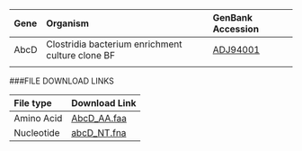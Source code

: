 Gene | Organism | GenBank Accession |
 :--- | :--- | :--- |
| AbcD | Clostridia bacterium enrichment culture clone BF | [ADJ94001](http://www.ncbi.nlm.nih.gov/protein/ADJ94001) |
| []() | | |

###FILE DOWNLOAD LINKS

 File type | Download Link |
 :--- | :---------- | 
| Amino Acid | [AbcD_AA.faa](amino_acid/AbcD_AA.faa) |
| Nucleotide | [abcD_NT.fna](nucleotide/abcD_NT.fna) |
